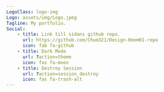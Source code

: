 ```yaml
---
LogoClass: logo-img
Logo: assets/img/Logo.jpeg
Tagline: My portfolio.
Social:
    - title: Link till sidans github repo.
      url: https://github.com/Chum321/Design-Kmom01-repo
      icon: fab fa-github
    - title: Dark Mode
      url: ?action=theme
      icon: fas fa-moon
    - title: Destroy Session
      url: ?action=session_destroy
      icon: fas fa-trash-alt
---
```

